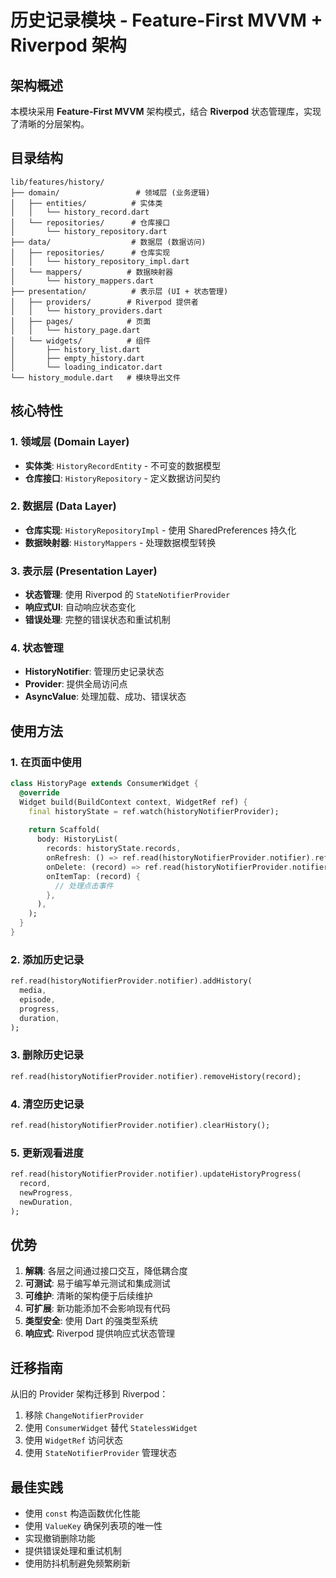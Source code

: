 # 历史记录模块 - Feature-First MVVM + Riverpod 架构

## 架构概述

本模块采用 **Feature-First MVVM** 架构模式，结合 **Riverpod** 状态管理库，实现了清晰的分层架构。

## 目录结构

```
lib/features/history/
├── domain/                 # 领域层 (业务逻辑)
│   ├── entities/          # 实体类
│   │   └── history_record.dart
│   └── repositories/      # 仓库接口
│       └── history_repository.dart
├── data/                  # 数据层 (数据访问)
│   ├── repositories/      # 仓库实现
│   │   └── history_repository_impl.dart
│   └── mappers/          # 数据映射器
│       └── history_mappers.dart
├── presentation/          # 表示层 (UI + 状态管理)
│   ├── providers/        # Riverpod 提供者
│   │   └── history_providers.dart
│   ├── pages/            # 页面
│   │   └── history_page.dart
│   └── widgets/          # 组件
│       ├── history_list.dart
│       ├── empty_history.dart
│       └── loading_indicator.dart
└── history_module.dart   # 模块导出文件
```

## 核心特性

### 1. 领域层 (Domain Layer)
- **实体类**: `HistoryRecordEntity` - 不可变的数据模型
- **仓库接口**: `HistoryRepository` - 定义数据访问契约

### 2. 数据层 (Data Layer)
- **仓库实现**: `HistoryRepositoryImpl` - 使用 SharedPreferences 持久化
- **数据映射器**: `HistoryMappers` - 处理数据模型转换

### 3. 表示层 (Presentation Layer)
- **状态管理**: 使用 Riverpod 的 `StateNotifierProvider`
- **响应式UI**: 自动响应状态变化
- **错误处理**: 完整的错误状态和重试机制

### 4. 状态管理
- **HistoryNotifier**: 管理历史记录状态
- **Provider**: 提供全局访问点
- **AsyncValue**: 处理加载、成功、错误状态

## 使用方法

### 1. 在页面中使用

```dart
class HistoryPage extends ConsumerWidget {
  @override
  Widget build(BuildContext context, WidgetRef ref) {
    final historyState = ref.watch(historyNotifierProvider);
    
    return Scaffold(
      body: HistoryList(
        records: historyState.records,
        onRefresh: () => ref.read(historyNotifierProvider.notifier).refreshHistory(),
        onDelete: (record) => ref.read(historyNotifierProvider.notifier).removeHistory(record),
        onItemTap: (record) {
          // 处理点击事件
        },
      ),
    );
  }
}
```

### 2. 添加历史记录

```dart
ref.read(historyNotifierProvider.notifier).addHistory(
  media,
  episode,
  progress,
  duration,
);
```

### 3. 删除历史记录

```dart
ref.read(historyNotifierProvider.notifier).removeHistory(record);
```

### 4. 清空历史记录

```dart
ref.read(historyNotifierProvider.notifier).clearHistory();
```

### 5. 更新观看进度

```dart
ref.read(historyNotifierProvider.notifier).updateHistoryProgress(
  record,
  newProgress,
  newDuration,
);
```

## 优势

1. **解耦**: 各层之间通过接口交互，降低耦合度
2. **可测试**: 易于编写单元测试和集成测试
3. **可维护**: 清晰的架构便于后续维护
4. **可扩展**: 新功能添加不会影响现有代码
5. **类型安全**: 使用 Dart 的强类型系统
6. **响应式**: Riverpod 提供响应式状态管理

## 迁移指南

从旧的 Provider 架构迁移到 Riverpod：

1. 移除 `ChangeNotifierProvider`
2. 使用 `ConsumerWidget` 替代 `StatelessWidget`
3. 使用 `WidgetRef` 访问状态
4. 使用 `StateNotifierProvider` 管理状态

## 最佳实践

- 使用 `const` 构造函数优化性能
- 使用 `ValueKey` 确保列表项的唯一性
- 实现撤销删除功能
- 提供错误处理和重试机制
- 使用防抖机制避免频繁刷新